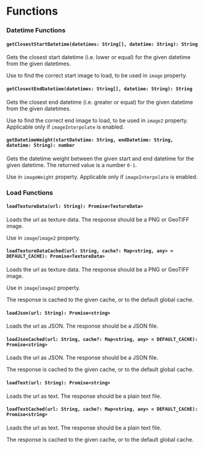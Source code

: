 # Functions

### Datetime Functions

#### `getClosestStartDatetime(datetimes: String[], datetime: String): String`

Gets the closest start datetime (i.e. lower or equal) for the given datetime from the given datetimes.

Use to find the correct start image to load, to be used in `image` property.

#### `getClosestEndDatetime(datetimes: String[], datetime: String): String`

Gets the closest end datetime (i.e. greater or equal) for the given datetime from the given datetimes.

Use to find the correct end image to load, to be used in `image2` property. Applicable only if `imageInterpolate` is enabled.

#### `getDatetimeWeight(startDatetime: String, endDatetime: String, datetime: String): number`

Gets the datetime weight between the given start and end datetime for the given datetime. The returned value is a number `0-1`.

Use in `imageWeight` property. Applicable only if `imageInterpolate` is enabled.

### Load Functions

#### `loadTextureData(url: String): Promise<TextureData>`

Loads the url as texture data. The response should be a PNG or GeoTIFF image.

Use in `image`/`image2` property.

#### `loadTextureDataCached(url: String, cache?: Map<string, any> = DEFAULT_CACHE): Promise<TextureData>`

Loads the url as texture data. The response should be a PNG or GeoTIFF image.

Use in `image`/`image2` property.

The response is cached to the given cache, or to the default global cache.

#### `loadJson(url: String): Promise<string>`

Loads the url as JSON. The response should be a JSON file.

#### `loadJsonCached(url: String, cache?: Map<string, any> = DEFAULT_CACHE): Promise<string>`

Loads the url as JSON. The response should be a JSON file.

The response is cached to the given cache, or to the default global cache.

#### `loadText(url: String): Promise<string>`

Loads the url as text. The response should be a plain text file.

#### `loadTextCached(url: String, cache?: Map<string, any> = DEFAULT_CACHE): Promise<string>`

Loads the url as text. The response should be a plain text file.

The response is cached to the given cache, or to the default global cache.
